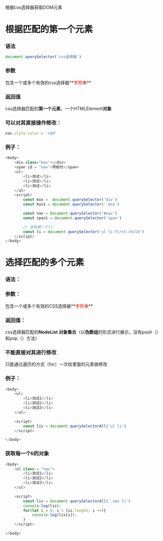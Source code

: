 根据css选择器获取DOM元素

# 根据匹配的第一个元素

### 语法

~~~javascript
document.querySelector('css选择器')
~~~

### 参数

包含一个或多个有效的css选择器**<font color="#dd0g0g">字符串</font>**

### 返回值

css选择器匹配的**第一个元素**，一个HTMLElement**对象**

### 可以对其直接操作修改：

~~~JavaScript
nav.style.color = 'red'
~~~

### 例子：

~~~JavaScript
<body>
    <div class="box"></div>
    <span id = "nav">导航栏</span>
    <ul>
        <li>测试</li>
        <li>测试</li>
        <li>测试</li>
    </ul>
    <script>
        const box =  document.querySelector('div')
        const box1 = document.querySelector('.box')

        const nav = document.querySelector('#nav')
        const span1 = document.querySelector('span')

        // 获取第一个li
        const li = document.querySelector('ul li:first-child')
    </script>
</body>
~~~



# 选择匹配的多个元素

### 语法：

### 参数：

包含一个或多个有效的CSS选择器**<font color="#dd0g0g">字符串</font>**

### 返回值：

css选择器匹配的**NodeList 对象集合**（以**伪数组**的形式进行展示，没有push（）和pop（）方法）

### 不能直接对其进行修改

只能通过遍历的方式（for）一次给里面的元素做修改

### 例子：

~~~ JavaScript
<body>   
    <ul>
        <li>测试1</li>
        <li>测试2</li>
        <li>测试3</li>
    </ul>

    <script>
        const lis = document.querySelectorAll('ul li')
    </script>

</body>
~~~

### 获取每一个li的对象

~~~ JavaScript
<body>   
    <ul class = "nav">
        <li>测试1</li>
        <li>测试2</li>
        <li>测试3</li>
    </ul>

    <script>
        const lis = document.querySelectorAll('.nav li')
        console.log(lis);
        for(let i = 0; i < lis.length; i ++){
            console.log(lis[i]);
        }
    </script>

</body>
~~~



